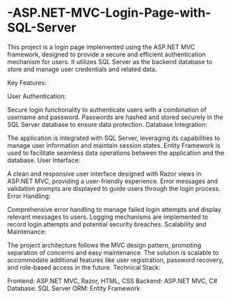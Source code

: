 # -ASP.NET-MVC-Login-Page-with-SQL-Server

This project is a login page implemented using the ASP.NET MVC framework, designed to provide a secure and efficient authentication mechanism for users. It utilizes SQL Server as the backend database to store and manage user credentials and related data.

Key Features:

User Authentication:

Secure login functionality to authenticate users with a combination of username and password.
Passwords are hashed and stored securely in the SQL Server database to ensure data protection.
Database Integration:

The application is integrated with SQL Server, leveraging its capabilities to manage user information and maintain session states.
Entity Framework is used to facilitate seamless data operations between the application and the database.
User Interface:

A clean and responsive user interface designed with Razor views in ASP.NET MVC, providing a user-friendly experience.
Error messages and validation prompts are displayed to guide users through the login process.
Error Handling:

Comprehensive error handling to manage failed login attempts and display relevant messages to users.
Logging mechanisms are implemented to record login attempts and potential security breaches.
Scalability and Maintenance:

The project architecture follows the MVC design pattern, promoting separation of concerns and easy maintenance.
The solution is scalable to accommodate additional features like user registration, password recovery, and role-based access in the future.
Technical Stack:

Frontend: ASP.NET MVC, Razor, HTML, CSS
Backend: ASP.NET MVC, C#
Database: SQL Server
ORM: Entity Framework
